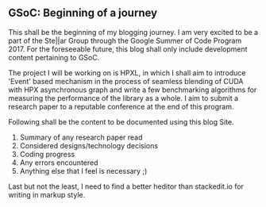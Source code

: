 GSoC: Beginning of a journey
-------------

This shall be the beginning of my blogging journey. I am very excited to be a part of the Ste\|\|ar Group through the Google Summer of Code Program 2017. For the foreseeable future, this blog shall only include development content pertaining to GSoC.

The project I will be working on is HPXL, in which I shall aim to introduce 'Event' based mechanism in the process of seamless blending of CUDA with HPX asynchronous graph and write a few benchmarking algorithms for measuring the performance of the library as a whole. I aim to submit a research paper to a reputable conference at the end of this program.

Following shall be the content to be documented using this blog Site.
1. Summary of any research paper read
2. Considered designs/technology decisions
3. Coding progress
4. Any errors encountered
5. Anything else that I feel is necessary ;)

Last but not the least, I need to find a better heditor than stackedit.io for writing in markup style.